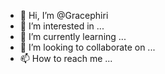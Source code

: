 - 👋 Hi, I’m @Gracephiri
- 👀 I’m interested in ...
- 🌱 I’m currently learning ...
- 💞️ I’m looking to collaborate on ...
- 📫 How to reach me ...

<!---
Gracephiri/Gracephiri is a ✨ special ✨ repository because its `README.md` (this file) appears on your GitHub profile.
You can click the Preview link to take a look at your changes.
--->
